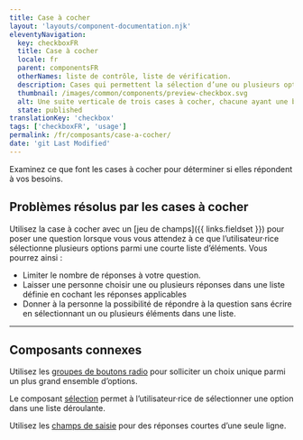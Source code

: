 ```yaml
---
title: Case à cocher
layout: 'layouts/component-documentation.njk'
eleventyNavigation:
  key: checkboxFR
  title: Case à cocher
  locale: fr
  parent: componentsFR
  otherNames: liste de contrôle, liste de vérification.
  description: Cases qui permettent la sélection d’une ou plusieurs options.
  thumbnail: /images/common/components/preview-checkbox.svg
  alt: Une suite verticale de trois cases à cocher, chacune ayant une bordure gris pâle et un remplissage blanc, et étant accompagnée d’une épaisse ligne grise représentant un libellé. Deux des trois cases sont cochées par un crochet.
  state: published
translationKey: 'checkbox'
tags: ['checkboxFR', 'usage']
permalink: /fr/composants/case-a-cocher/
date: 'git Last Modified'
---
```


Examinez ce que font les cases à cocher pour déterminer si elles répondent à vos besoins.

## Problèmes résolus par les cases à cocher

Utilisez la case à cocher avec un [jeu de champs]({{ links.fieldset }}) pour poser une question lorsque vous vous attendez à ce que l’utilisateur·rice sélectionne plusieurs options parmi une courte liste d’éléments. Vous pourrez ainsi :

- Limiter le nombre de réponses à votre question.
- Laisser une personne choisir une ou plusieurs réponses dans une liste définie en cochant les réponses applicables
- Donner à la personne la possibilité de répondre à la question sans écrire en sélectionnant un ou plusieurs éléments dans une liste.

<hr/>

## Composants connexes

Utilisez les <a href="{{ links.radioGroup }}">groupes de boutons radio</a> pour solliciter un choix unique parmi un plus grand ensemble d’options.

Le composant <a href="{{ links.select }}">sélection</a> permet à l’utilisateur·rice de sélectionner une option dans une liste déroulante.

Utilisez les <a href="{{ links.input }}">champs de saisie</a> pour des réponses courtes d’une seule ligne.
